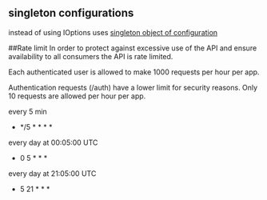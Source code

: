 ## singleton configurations 
instead of using IOptions<T> uses [singleton object of configuration](https://weblog.west-wind.com/posts/2017/dec/12/easy-configuration-binding-in-aspnet-core-revisited)

##Rate limit
In order to protect against excessive use of the API and ensure availability to all consumers the API is rate limited.

Each authenticated user is allowed to make 1000 requests per hour per app.

Authentication requests (/auth) have a lower limit for security reasons. Only 10 requests are allowed per hour per app.

every 5 min
 - */5 * * * *


 every day at 00:05:00 UTC
 - 0 5 * * *
 
 every day at 21:05:00 UTC
 - 5 21 * * *